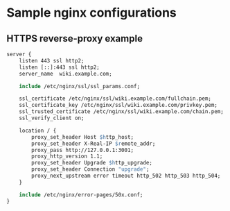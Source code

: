 <!-- TITLE: Setup nginx reverse proxy -->
<!-- SUBTITLE: A quick summary of Setup Nginx -->

# Sample nginx configurations

## HTTPS reverse-proxy example

```makefile
server {
    listen 443 ssl http2;
    listen [::]:443 ssl http2;
    server_name  wiki.example.com;

    include /etc/nginx/ssl/ssl_params.conf;

    ssl_certificate /etc/nginx/ssl/wiki.example.com/fullchain.pem;
    ssl_certificate_key /etc/nginx/ssl/wiki.example.com/privkey.pem;
    ssl_trusted_certificate /etc/nginx/ssl/wiki.example.com/chain.pem;
    ssl_verify_client on;

    location / {
        proxy_set_header Host $http_host;
        proxy_set_header X-Real-IP $remote_addr;
        proxy_pass http://127.0.0.1:3001;
        proxy_http_version 1.1;
        proxy_set_header Upgrade $http_upgrade;
        proxy_set_header Connection "upgrade";
        proxy_next_upstream error timeout http_502 http_503 http_504;
    }

    include /etc/nginx/error-pages/50x.conf;
}
```
